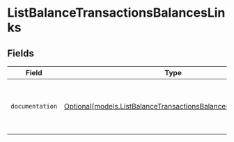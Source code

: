 # ListBalanceTransactionsBalancesLinks


## Fields

| Field                                                                                                                      | Type                                                                                                                       | Required                                                                                                                   | Description                                                                                                                |
| -------------------------------------------------------------------------------------------------------------------------- | -------------------------------------------------------------------------------------------------------------------------- | -------------------------------------------------------------------------------------------------------------------------- | -------------------------------------------------------------------------------------------------------------------------- |
| `documentation`                                                                                                            | [Optional[models.ListBalanceTransactionsBalancesDocumentation]](../models/listbalancetransactionsbalancesdocumentation.md) | :heavy_minus_sign:                                                                                                         | The URL to the generic Mollie API error handling guide.                                                                    |